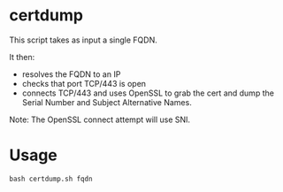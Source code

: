 # certdump

This script takes as input a single FQDN.

It then:

* resolves the FQDN to an IP
* checks that port TCP/443 is open
* connects TCP/443 and uses OpenSSL to grab the cert and dump the Serial Number and Subject Alternative Names.

Note: The OpenSSL connect attempt will use SNI.

# Usage

`bash certdump.sh fqdn`

